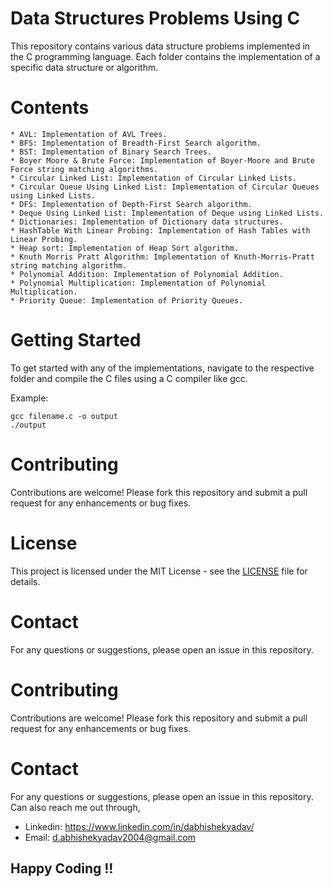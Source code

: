 # Data Structures Problems Using C

This repository contains various data structure problems implemented in the C programming language. Each folder contains the implementation of a specific data structure or algorithm.

# Contents
	* AVL: Implementation of AVL Trees.
	* BFS: Implementation of Breadth-First Search algorithm.
	* BST: Implementation of Binary Search Trees.
	* Boyer Moore & Brute Force: Implementation of Boyer-Moore and Brute Force string matching algorithms.
	* Circular Linked List: Implementation of Circular Linked Lists.
	* Circular Queue Using Linked List: Implementation of Circular Queues using Linked Lists.
	* DFS: Implementation of Depth-First Search algorithm.
	* Deque Using Linked List: Implementation of Deque using Linked Lists.
	* Dictionaries: Implementation of Dictionary data structures.
	* HashTable With Linear Probing: Implementation of Hash Tables with Linear Probing.
	* Heap sort: Implementation of Heap Sort algorithm.
	* Knuth Morris Pratt Algorithm: Implementation of Knuth-Morris-Pratt string matching algorithm.
	* Polynomial Addition: Implementation of Polynomial Addition.
	* Polynomial Multiplication: Implementation of Polynomial Multiplication.
	* Priority Queue: Implementation of Priority Queues.

# Getting Started
To get started with any of the implementations, navigate to the respective folder and compile the C files using a C compiler like gcc.

Example:
```
gcc filename.c -o output
./output
```
# Contributing
Contributions are welcome! Please fork this repository and submit a pull request for any enhancements or bug fixes.

# License
This project is licensed under the MIT License - see the [LICENSE](LICENSE) file for details.

# Contact
For any questions or suggestions, please open an issue in this repository.
# Contributing
Contributions are welcome! Please fork this repository and submit a pull request for any enhancements or bug fixes.

# Contact
For any questions or suggestions, please open an issue in this repository.
Can also reach me out through,
* Linkedin: https://www.linkedin.com/in/dabhishekyadav/
* Email: d.abhishekyadav2004@gmail.com

## Happy Coding !!
